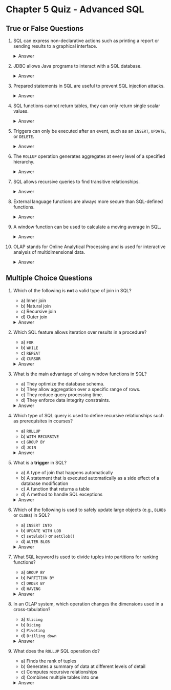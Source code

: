 # Chapter 5 Quiz - Advanced SQL

## True or False Questions

1. SQL can express non-declarative actions such as printing a report or sending results to a graphical interface.
   <details>
   <summary>Answer</summary>
   False - SQL is declarative and cannot express non-declarative actions like printing or interfacing directly with a graphical interface.
   </details>

2. JDBC allows Java programs to interact with a SQL database.
   <details>
   <summary>Answer</summary>
   True
   </details>

3. Prepared statements in SQL are useful to prevent SQL injection attacks.
   <details>
   <summary>Answer</summary>
   True
   </details>

4. SQL functions cannot return tables, they can only return single scalar values.
   <details>
   <summary>Answer</summary>
   False - SQL supports table functions that return entire tables.
   </details>

5. Triggers can only be executed after an event, such as an `INSERT`, `UPDATE`, or `DELETE`.
   <details>
   <summary>Answer</summary>
   False - Triggers can be executed either before or after an event.
   </details>

6. The `ROLLUP` operation generates aggregates at every level of a specified hierarchy.
   <details>
   <summary>Answer</summary>
   True
   </details>

7. SQL allows recursive queries to find transitive relationships.
   <details>
   <summary>Answer</summary>
   True
   </details>

8. External language functions are always more secure than SQL-defined functions.
   <details>
   <summary>Answer</summary>
   False - External language functions can pose security risks if not carefully managed.
   </details>

9. A window function can be used to calculate a moving average in SQL.
   <details>
   <summary>Answer</summary>
   True
   </details>

10. OLAP stands for Online Analytical Processing and is used for interactive analysis of multidimensional data.
    <details>
    <summary>Answer</summary>
    True
    </details>

## Multiple Choice Questions

1. Which of the following is **not** a valid type of join in SQL?
   - a) Inner join
   - b) Natural join
   - c) Recursive join
   - d) Outer join
   <details>
   <summary>Answer</summary>
   c) Recursive join
   </details>

2. Which SQL feature allows iteration over results in a procedure?
   - a) `FOR`
   - b) `WHILE`
   - c) `REPEAT`
   - d) `CURSOR`
   <details>
   <summary>Answer</summary>
   d) `CURSOR`
   </details>

3. What is the main advantage of using window functions in SQL?
   - a) They optimize the database schema.
   - b) They allow aggregation over a specific range of rows.
   - c) They reduce query processing time.
   - d) They enforce data integrity constraints.
   <details>
   <summary>Answer</summary>
   b) They allow aggregation over a specific range of rows.
   </details>

4. Which type of SQL query is used to define recursive relationships such as prerequisites in courses?
   - a) `ROLLUP`
   - b) `WITH RECURSIVE`
   - c) `GROUP BY`
   - d) `JOIN`
   <details>
   <summary>Answer</summary>
   b) `WITH RECURSIVE`
   </details>

5. What is a **trigger** in SQL?
   - a) A type of join that happens automatically
   - b) A statement that is executed automatically as a side effect of a database modification
   - c) A function that returns a table
   - d) A method to handle SQL exceptions
   <details>
   <summary>Answer</summary>
   b) A statement that is executed automatically as a side effect of a database modification
   </details>

6. Which of the following is used to safely update large objects (e.g., `BLOB`s or `CLOB`s) in SQL?
   - a) `INSERT INTO`
   - b) `UPDATE WITH LOB`
   - c) `setBlob()` or `setClob()`
   - d) `ALTER BLOB`
   <details>
   <summary>Answer</summary>
   c) `setBlob()` or `setClob()`
   </details>

7. What SQL keyword is used to divide tuples into partitions for ranking functions?
   - a) `GROUP BY`
   - b) `PARTITION BY`
   - c) `ORDER BY`
   - d) `HAVING`
   <details>
   <summary>Answer</summary>
   b) `PARTITION BY`
   </details>

8. In an OLAP system, which operation changes the dimensions used in a cross-tabulation?
   - a) `Slicing`
   - b) `Dicing`
   - c) `Pivoting`
   - d) `Drilling down`
   <details>
   <summary>Answer</summary>
   c) `Pivoting`
   </details>

9. What does the `ROLLUP` SQL operation do?
    - a) Finds the rank of tuples
    - b) Generates a summary of data at different levels of detail
    - c) Computes recursive relationships
    - d) Combines multiple tables into one
    <details>
    <summary>Answer</summary>
    b) Generates a summary of data at different levels of detail
    </details>
